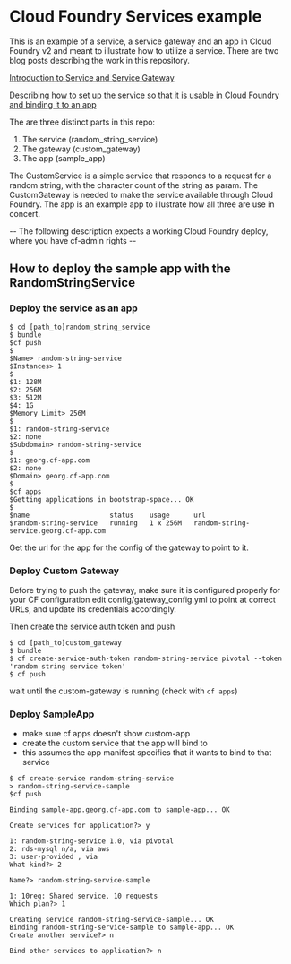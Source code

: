 # Cloud Foundry Services example

This is an example of a service, a service gateway and an app in Cloud Foundry v2 and meant to illustrate how to utilize a service.
There are two blog posts describing the work in this repository.

[Introduction to Service and Service Gateway](http://pivotallabs.com/creating-a-service-gateway-in-cloud-foundry/)

[Describing how to set up the service so that it is usable in Cloud Foundry and binding it to an app](http://pivotallabs.com)

The are three distinct parts in this repo:
1) The service (random_string_service)
2) The gateway (custom_gateway)
3) The app (sample_app)

The CustomService is a simple service that responds to a request for a random string, with the character count of the string as param.
The CustomGateway is needed to make the service available through Cloud Foundry.
The app is an example app to illustrate how all three are use in concert.

-- The following description expects a working Cloud Foundry deploy, where you have cf-admin rights --

## How to deploy the sample app with the RandomStringService
### Deploy the service as an app
```
$ cd [path_to]random_string_service
$ bundle
$cf push
$
$Name> random-string-service
$Instances> 1
$
$1: 128M
$2: 256M
$3: 512M
$4: 1G
$Memory Limit> 256M
$
$1: random-string-service
$2: none
$Subdomain> random-string-service
$
$1: georg.cf-app.com
$2: none
$Domain> georg.cf-app.com
$
$cf apps
$Getting applications in bootstrap-space... OK
$
$name                    status    usage      url
$random-string-service   running   1 x 256M   random-string-service.georg.cf-app.com
```

Get the url for the app for the config of the gateway to point to it.

### Deploy Custom Gateway

Before trying to push the gateway, make sure it is configured properly for your CF configuration
edit config/gateway_config.yml to point at correct URLs, and update its credentials accordingly.

Then create the service auth token and push

```
$ cd [path_to]custom_gateway
$ bundle
$ cf create-service-auth-token random-string-service pivotal --token 'random string service token'
$ cf push
```

wait until the custom-gateway is running  (check with `cf apps`)

### Deploy SampleApp

- make sure cf apps doesn't show custom-app
- create the custom service that the app will bind to
- this assumes the app manifest specifies that it wants to bind to that service

```
$ cf create-service random-string-service
> random-string-service-sample
$cf push

Binding sample-app.georg.cf-app.com to sample-app... OK

Create services for application?> y

1: random-string-service 1.0, via pivotal
2: rds-mysql n/a, via aws
3: user-provided , via
What kind?> 2

Name?> random-string-service-sample

1: 10req: Shared service, 10 requests
Which plan?> 1

Creating service random-string-service-sample... OK
Binding random-string-service-sample to sample-app... OK
Create another service?> n

Bind other services to application?> n
```
